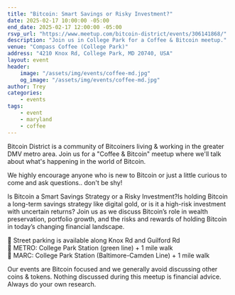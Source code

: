 ```yaml
---
title: "Bitcoin: Smart Savings or Risky Investment?"
date: 2025-02-17 10:00:00 -05:00
end_date: 2025-02-17 12:00:00 -05:00
rsvp_url: "https://www.meetup.com/bitcoin-district/events/306141868/"
description: "Join us in College Park for a Coffee & Bitcoin meetup."
venue: "Compass Coffee (College Park)"
address: "4210 Knox Rd, College Park, MD 20740, USA"
layout: event
header:
    image: "/assets/img/events/coffee-md.jpg"
    og_image: "/assets/img/events/coffee-md.jpg"
author: Trey
categories:
    - events
tags:
    - event
    - maryland
    - coffee
---
```


Bitcoin District is a community of Bitcoiners living & working in the greater DMV metro area. Join us for a "Coffee & Bitcoin" meetup where we'll talk about what's happening in the world of Bitcoin.  

We highly encourage anyone who is new to Bitcoin or just a little curious to come and ask questions.. don't be shy!  

Is Bitcoin a Smart Savings Strategy or a Risky Investment?Is holding Bitcoin a long-term savings strategy like digital gold, or is it a high-risk investment with uncertain returns? Join us as we discuss Bitcoin’s role in wealth preservation, portfolio growth, and the risks and rewards of holding Bitcoin in today’s changing financial landscape.

🚗 Street parking is available along Knox Rd and Guilford Rd  
🚆 METRO: College Park Station (green line) + 1 mile walk  
🚆 MARC: College Park Station (Baltimore-Camden Line) + 1 mile walk  

Our events are Bitcoin focused and we generally avoid discussing other coins & tokens. Nothing discussed during this meetup is financial advice. Always do your own research.  